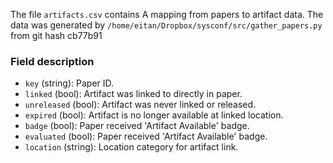 The file `artifacts.csv` contains A mapping from papers to artifact data.
The data was generated by `/home/eitan/Dropbox/sysconf/src/gather_papers.py` from git hash cb77b91


### Field description

  * `key` (string): Paper ID.
  * `linked` (bool): Artifact was linked to directly in paper.
  * `unreleased` (bool): Artifact was never linked or released.
  * `expired` (bool): Artifact is no longer available at linked location.
  * `badge` (bool): Paper received 'Artifact Available' badge.
  * `evaluated` (bool): Paper received 'Artifact Available' badge.
  * `location` (string): Location category for artifact link.
